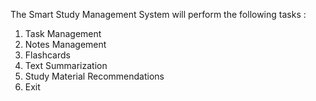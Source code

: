 The Smart Study Management System will perform the following tasks :
1. Task Management
2. Notes Management
3. Flashcards
4. Text Summarization
5. Study Material Recommendations
6. Exit
